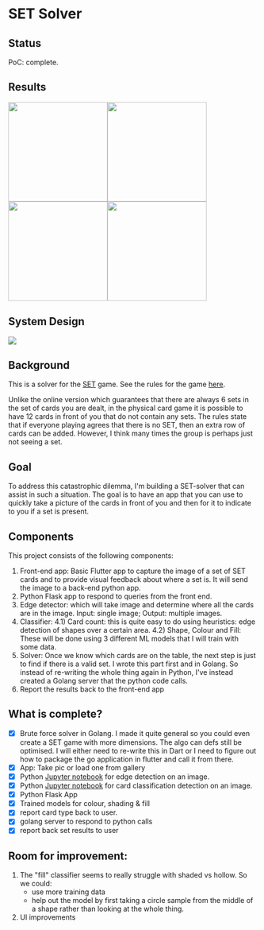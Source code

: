 # SET Solver

## Status

PoC: complete. 

## Results

<img src="static/take_pic.PNG" width="200"><img src="static/set_1.PNG" width="200"><img src="static/set_2.PNG" width="200"><img src="static/no_set.PNG" width="200">

## System Design

<img src="static/setsolver.png">

## Background

This is a solver for the [SET](https://www.setgame.com/set/puzzle) game. See 
the rules for the game [here](https://www.setgame.com/sites/default/files/instructions/SET%20INSTRUCTIONS%20-%20ENGLISH.pdf).

Unlike the online version which guarantees that there are always 6 sets in the 
set of cards you are dealt, in the physical card game it is possible to have 12
cards in front of you that do not contain any sets. The rules state that if 
everyone playing agrees that there is no SET, then an extra row of cards can be
added. However, I think many times the group is perhaps just not seeing a set.

## Goal

To address this catastrophic dilemma, I'm building a SET-solver that can assist 
in such a situation. The goal is to have an app that you can use to quickly take 
a picture of the cards in front of you and then for it to indicate to you if 
a set is present. 

## Components

This project consists of the following components:

1) Front-end app: Basic Flutter app to capture the image of a set of SET cards 
   and to provide visual feedback about where a set is. It will send the image 
   to a back-end python app. 
2) Python Flask app to respond to queries from the front end. 
3) Edge detector: which will take image and determine where all the cards are
   in the image. Input: single image; Output: multiple images.
4) Classifier: 
   4.1) Card count: this is quite easy to do using heuristics: edge detection 
        of shapes over a certain area.
   4.2) Shape, Colour and Fill: These will be done using 3 different ML models
        that I will train with some data.
5) Solver: 
   Once we know which cards are on the table, the next step is just to find if
   there is a valid set. I wrote this part first and in Golang. So instead of 
   re-writing the whole thing again in Python, I've instead created a Golang 
   server that the python code calls.
6) Report the results back to the front-end app

## What is complete?
 - [x] Brute force solver in Golang. I made it quite general so you could even 
   create a SET game with more dimensions. The algo can defs still be optimised. 
   I will either need to re-write this in Dart or I need to figure out how to 
   package the go application in flutter and call it from there.
 - [x] App: Take pic or load one from gallery
 - [x] Python [Jupyter notebook](/image-processing/edge-detection.ipynb) for 
   edge detection on an image.
 - [x] Python [Jupyter notebook](/image-processing/card-classification.ipynb) 
   for card classification detection on an image.
 - [x] Python Flask App
 - [x] Trained models for colour, shading & fill
 - [x] report card type back to user.
 - [x] golang server to respond to python calls
 - [x] report back set results to user

## Room for improvement:

1) The "fill" classifier seems to really struggle with shaded vs hollow. So 
   we could:  
   - use more training data
   - help out the model by first taking a circle sample from the middle of a 
     shape rather than looking at the whole thing.
2) UI improvements